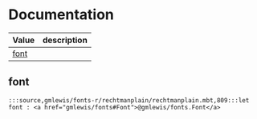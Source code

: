 # Documentation
|Value|description|
|---|---|
|[font](#font)||

## font

```moonbit
:::source,gmlewis/fonts-r/rechtmanplain/rechtmanplain.mbt,809:::let font : <a href="gmlewis/fonts#Font">@gmlewis/fonts.Font</a>
```

